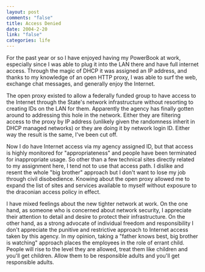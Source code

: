 ```yaml
--- 
layout: post
comments: "false"
title: Access Denied
date: 2004-2-20
link: "false"
categories: life
---
```

For the past year or so I have enjoyed having my PowerBook at work, especially since I was able to plug it into the LAN there and have full internet access. Through the magic of DHCP it was assigned an IP address, and thanks to my knowledge of an open HTTP proxy, I was able to surf the web, exchange chat messages, and generally enjoy the Internet.

The open proxy existed to allow a federally funded group to have access to the Internet through the State's network infrastructure without resorting to creating IDs on the LAN for them. Apparently the agency has finally gotten around to addressing this hole in the network. Either they are filtering access to the proxy by IP address (unlikely given the randomness inherit in DHCP managed networks) or they are doing it by network login ID. Either way the result is the same, I've been cut off.

Now I do have Internet access via my agency assigned ID, but that access is highly monitored for "appropriateness" and people have been terminated for inappropriate usage. So other than a few technical sites directly related to my assignment here, I tend not to use that access path. I dislike and resent the whole "big brother" approach but I don't want to lose my job through civil disobedience. Knowing about the open proxy allowed me to expand the list of sites and services available to myself without exposure to the draconian access policy in effect.

I have mixed feelings about the new tighter network at work. On the one hand, as someone who is concerned about network security, I appreciate their attention to detail and desire to protect their infrastructure. On the other hand, as a strong advocate of individual freedom and responsibility I don't appreciate the punitive and restrictive approach to Internet access taken by this agency. In my opinion, taking a "father knows best, big brother is watching" approach places the employees in the role of errant child. People will rise to the level they are allowed, treat them like children and you'll get children. Allow them to be responsible adults and you'll get responsible adults.
